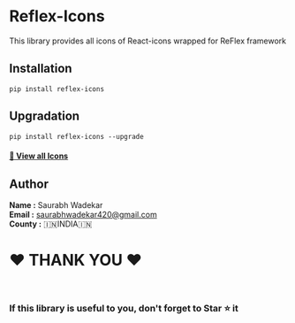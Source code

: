 # Reflex-Icons
 This library provides all icons of React-icons wrapped for ReFlex framework

## Installation
```
pip install reflex-icons
```

## Upgradation
```
pip install reflex-icons --upgrade
```



#### [📖 View all Icons ](https://react-icons.github.io/react-icons)


## Author

<b>Name :</b> Saurabh Wadekar<br>
<b>Email :</b> saurabhwadekar420@gmail.com<br>
<b>County :</b> 🇮🇳INDIA🇮🇳<br>

<h1>❤️ THANK YOU ❤️</h1><br> 
<h3>If this library is useful to you, don't forget to <b>Star ⭐</b> it</h3>